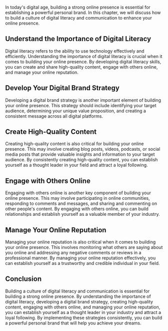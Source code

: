 
In today's digital age, building a strong online presence is essential for establishing a powerful personal brand. In this chapter, we will discuss how to build a culture of digital literacy and communication to enhance your online presence.

Understand the Importance of Digital Literacy
---------------------------------------------

Digital literacy refers to the ability to use technology effectively and efficiently. Understanding the importance of digital literacy is crucial when it comes to building your online presence. By developing digital literacy skills, you can create and share high-quality content, engage with others online, and manage your online reputation.

Develop Your Digital Brand Strategy
-----------------------------------

Developing a digital brand strategy is another important element of building your online presence. This strategy should include identifying your target audience, determining your unique value proposition, and creating a consistent message across all digital platforms.

Create High-Quality Content
---------------------------

Creating high-quality content is also critical for building your online presence. This may involve creating blog posts, videos, podcasts, or social media posts that provide valuable insights and information to your target audience. By consistently creating high-quality content, you can establish yourself as a thought leader in your field and attract a loyal following.

Engage with Others Online
-------------------------

Engaging with others online is another key component of building your online presence. This may involve participating in online communities, responding to comments and messages, and sharing and commenting on other people's content. By engaging with others online, you can build relationships and establish yourself as a valuable member of your industry.

Manage Your Online Reputation
-----------------------------

Managing your online reputation is also critical when it comes to building your online presence. This involves monitoring what others are saying about you online and addressing any negative comments or reviews in a professional manner. By managing your online reputation effectively, you can establish yourself as a trustworthy and credible individual in your field.

Conclusion
----------

Building a culture of digital literacy and communication is essential for building a strong online presence. By understanding the importance of digital literacy, developing a digital brand strategy, creating high-quality content, engaging with others online, and managing your online reputation, you can establish yourself as a thought leader in your industry and attract a loyal following. By implementing these strategies consistently, you can build a powerful personal brand that will help you achieve your dreams.
